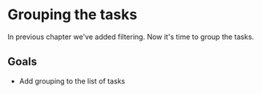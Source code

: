 # Grouping the tasks

In previous chapter we've added filtering. Now it's time to group the tasks.

## Goals

- Add grouping to the list of tasks
